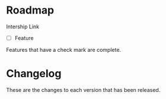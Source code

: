 # Roadmap

Intership Link 
- [ ] Feature

Features that have a check mark are complete.

# Changelog

These are the changes to each version that has been released.
